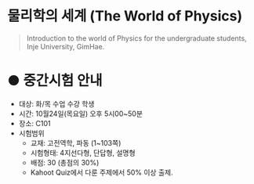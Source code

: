 # 물리학의 세계 (The World of Physics)

> Introduction to the world of Physics for the undergraduate students, Inje University, GimHae.

# ● 중간시험 안내 
- 대상: 화/목 수업 수강 학생
- 시간: 10월24일(목요일) 오후 5시00~50분
- 장소: C101
- 시험범위
    - 교재: 고전역학, 파동 (1~103쪽)
    - 시험형태: 4지선다형, 단답형, 설명형
    - 배점: 30 (총점의 30%)
    - Kahoot Quiz에서 다룬 주제에서 50% 이상 출제.
